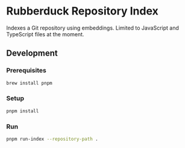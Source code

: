 # Rubberduck Repository Index

Indexes a Git repository using embeddings. Limited to JavaScript and TypeScript files at the moment.

## Development

### Prerequisites

```bash
brew install pnpm
```

### Setup

```bash
pnpm install
```

### Run

```bash
pnpm run-index --repository-path .
```
